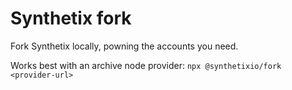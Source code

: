 # Synthetix fork

Fork Synthetix locally, powning the accounts you need.

Works best with an archive node provider: `npx @synthetixio/fork <provider-url>`
